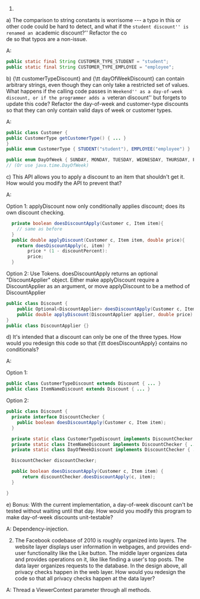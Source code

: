 1.

a) The comparison to string constants is worrisome --- a typo in this or other code could be hard to detect, and what if the `student discount'' is renamed an `academic discount?'' Refactor the co\
de so that typos are a non-issue.

A:

```JAVA
public static final String CUSTOMER_TYPE_STUDENT = "student";
public static final String CUSTOMER_TYPE_EMPLOYEE = "employee";
```

b) {\tt customerTypeDiscount} and {\tt dayOfWeekDiscount} can contain arbitrary strings, even though they can only take a restricted set of values. What happens if the calling code passes in `Weekend'' as a day-of-week discount, or if the programmer adds a `veteran discount'' but forgets to update this code? Refactor the day-of-week and customer-type discounts so that they can only contain valid days of week or customer types.

A:

```JAVA
public class Customer {
public CustomerType getCustomerType() { ... }
}
public enum CustomerType { STUDENT("student"), EMPLOYEE("employee") }

public enum DayOfWeek { SUNDAY, MONDAY, TUESDAY, WEDNESDAY, THURSDAY, FRIDAY, SATURDAY }
// (Or use java.time.DayOfWeek)

```

c) This API allows you to apply a discount to an item that shouldn't get it. How would you modify the API to prevent that?

A:

Option 1: applyDiscount now only conditionally applies discount; does its own discount checking.

```JAVA
  private boolean doesDiscountApply(Customer c, Item item){
    // same as before
  }
  public double applyDiscount(Customer c, Item item, double price){
    return doesDiscountApply(c, item) ?
        price * (1 - discountPercent):
        price;
  }
```

Option 2: Use Tokens. doesDiscountApply returns an optional "DiscountApplier" object. Either make applyDiscount require a DiscountApplier as an argument, or move applyDiscount to be a method of DiscountApplier

```JAVA
public class Discount {
    public Optional<DiscountApplier> doesDiscountApply(Customer c, Item item);
    public double applyDiscount(DiscountApplier applier, double price)
}
public class DiscountApplier {}
```

d) It's intended that a discount can only be one of the three types. How would you redesign this code so that {\tt doesDiscountApply} contains no conditionals?

A:

Option 1:

```JAVA
public class CustomerTypeDiscount extends Discount { ... }
public class ItemNameDiscount extends Discount { ... }
```

Option 2:

```JAVA
public class Discount {
  private interface DiscountChecker {
    public boolean doesDiscountApply(Customer c, Item item);
  }

  private static class CustomerTypeDiscount implements DiscountChecker { ... }
  private static class ItemNameDiscount implements DiscountChecker { ... }
  private static class DayOfWeekDiscount implements DiscountChecker { ... }

  DiscountChecker discountChecker;

  public boolean doesDiscountApply(Customer c, Item item) {
      return discountChecker.doesDiscountApply(c, item);
  }

}
```

e) Bonus: With the current implementation, a day-of-week discount can't be tested without waiting until that day. How would you modify this program to make day-of-week discounts unit-testable?

A: Dependency-injection.

2. The Facebook codebase of 2010 is roughly organized into layers. The website layer displays user information in webpages, and provides end-user functionality like the Like button. The middle layer organizes data and provides operations on it, like like finding a user's top posts. The data layer organizes requests to the database. In the design above, all privacy checks happen in the web layer. How would you redesign the code so that all privacy checks happen at the data layer?

A: Thread a ViewerContext parameter through all methods.
